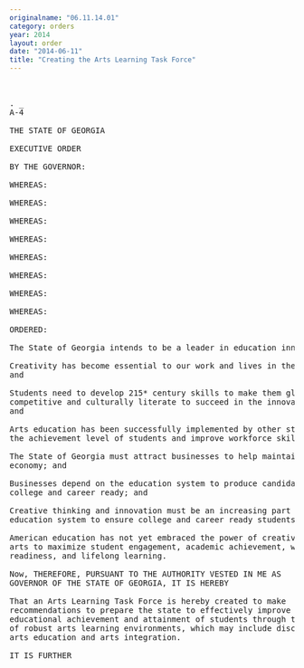 ```yaml
---
originalname: "06.11.14.01"
category: orders
year: 2014
layout: order
date: "2014-06-11"
title: "Creating the Arts Learning Task Force"
---
```

<pre>
 

. _
A-4

THE STATE OF GEORGIA

EXECUTIVE ORDER

BY THE GOVERNOR:

WHEREAS:

WHEREAS:

WHEREAS:

WHEREAS:

WHEREAS:

WHEREAS:

WHEREAS:

WHEREAS:

ORDERED:

The State of Georgia intends to be a leader in education innovation; and

Creativity has become essential to our work and lives in the 215* century;
and

Students need to develop 215* century skills to make them globally
competitive and culturally literate to succeed in the innovation economy;
and

Arts education has been successfully implemented by other states to raise
the achievement level of students and improve workforce skills; and

The State of Georgia must attract businesses to help maintain its vibrant
economy; and

Businesses depend on the education system to produce candidates that are
college and career ready; and

Creative thinking and innovation must be an increasing part of our
education system to ensure college and career ready students; and

American education has not yet embraced the power of creativity and the
arts to maximize student engagement, academic achievement, workforce
readiness, and lifelong learning.

Now, THEREFORE, PURSUANT TO THE AUTHORITY VESTED IN ME AS
GOVERNOR OF THE STATE OF GEORGIA, IT IS HEREBY

That an Arts Learning Task Force is hereby created to make
recommendations to prepare the state to effectively improve the
educational achievement and attainment of students through the creation
of robust arts learning environments, which may include discipline~based
arts education and arts integration.

IT IS FURTHER

</pre>
